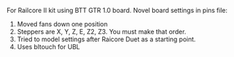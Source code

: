 For Railcore II kit using BTT GTR 1.0 board. 
Novel board settings in pins file:
1) Moved fans down one position
2) Steppers are X, Y, Z, E, Z2, Z3.  You must make that order.
3) Tried to model settings after Raicore Duet as a starting point. 
4) Uses bltouch for UBL
